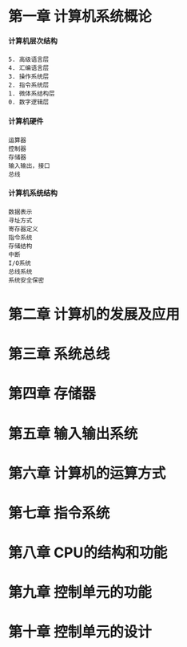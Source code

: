 # 第一章 计算机系统概论
#### 计算机层次结构

	5. 高级语言层
	4. 汇编语言层
	3. 操作系统层
	2. 指令系统层
	1. 微体系结构层
	0. 数字逻辑层   
 
#### 计算机硬件
	运算器
	控制器
	存储器
	输入输出，接口
	总线
	
#### 计算机系统结构
	数据表示
	寻址方式
	寄存器定义
	指令系统
	存储结构
	中断
	I/O系统
	总线系统
	系统安全保密

# 第二章 计算机的发展及应用

# 第三章 系统总线

# 第四章 存储器

# 第五章 输入输出系统

# 第六章 计算机的运算方式

# 第七章 指令系统

# 第八章 CPU的结构和功能

# 第九章 控制单元的功能

# 第十章 控制单元的设计